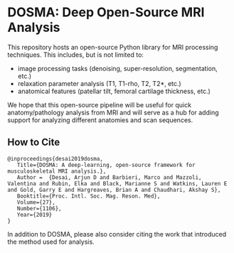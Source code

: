 # DOSMA: Deep Open-Source MRI Analysis

This repository hosts an open-source Python library for MRI processing techniques. This includes, but is not limited to:
- image processing tasks (denoising, super-resolution, segmentation, etc.)
- relaxation parameter analysis (T1, T1-rho, T2, T2*, etc.)
- anatomical features (patellar tilt, femoral cartilage thickness, etc.)

We hope that this open-source pipeline will be useful for quick anatomy/pathology analysis from MRI and will serve as a hub for adding support for analyzing different anatomies and scan sequences.

## How to Cite
```
@inproceedings{desai2019dosma,
   Title={DOSMA: A deep-learning, open-source framework for musculoskeletal MRI analysis.},
   Author =  {Desai, Arjun D and Barbieri, Marco and Mazzoli, Valentina and Rubin, Elka and Black, Marianne S and Watkins, Lauren E and Gold, Garry E and Hargreaves, Brian A and Chaudhari, Akshay S},
   Booktitle={Proc. Intl. Soc. Mag. Reson. Med},
   Volume={27},
   Number={1106},
   Year={2019}
}
```

In addition to DOSMA, please also consider citing the work that introduced the method used for analysis.